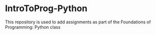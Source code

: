# IntroToProg-Python
This repository is used to add assignments as part of the Foundations of Programming: Python class
